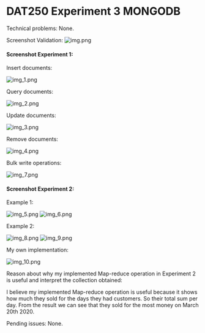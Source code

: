 # DAT250 Experiment 3 MONGODB

Technical problems: None.

Screenshot Validation:
![img.png](picturesExpass3/img.png)

#### Screenshot Experiment 1:
Insert documents:

![img_1.png](picturesExpass3/img_1.png)

Query documents:

![img_2.png](picturesExpass3/img_2.png)

Update documents:

![img_3.png](picturesExpass3/img_3.png)

Remove documents:

![img_4.png](picturesExpass3/img_4.png)

Bulk write operations:

![img_7.png](picturesExpass3/img_5.png)

#### Screenshot Experiment 2:

Example 1:

![img_5.png](picturesExpass3/img_6.png)
![img_6.png](picturesExpass3/img_7.png)

Example 2:

![img_8.png](picturesExpass3/img_8.png)
![img_9.png](picturesExpass3/img_9.png)

My own implementation:

![img_10.png](picturesExpass3/img_10.png)

Reason about why my implemented 
Map-reduce operation in Experiment 2 is useful
and interpret the collection obtained:

I believe my implemented Map-reduce operation is useful
because it shows how much they sold for the days they had 
customers. So their total sum per day. From the result
we can see that they sold for the most money on March 20th 2020.

Pending issues: None.
